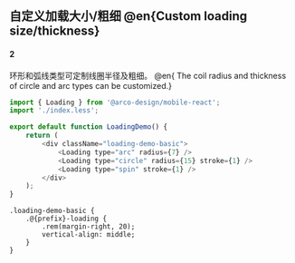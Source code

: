 ## 自定义加载大小/粗细 @en{Custom loading size/thickness}

#### 2

环形和弧线类型可定制线圈半径及粗细。 @en{ The coil radius and thickness of circle and arc types can be customized.}

```js
import { Loading } from '@arco-design/mobile-react';
import './index.less';

export default function LoadingDemo() {
    return (
        <div className="loading-demo-basic">
            <Loading type="arc" radius={7} />
            <Loading type="circle" radius={15} stroke={1} />
            <Loading type="spin" stroke={1} />
        </div>
    );
}
```

```less
.loading-demo-basic {
    .@{prefix}-loading {
        .rem(margin-right, 20);
        vertical-align: middle;
    }
}
```
